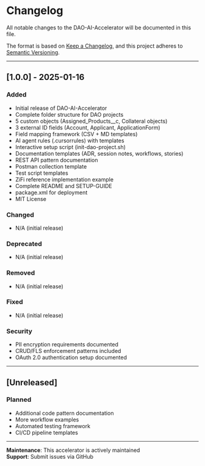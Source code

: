 # Changelog

All notable changes to the DAO-AI-Accelerator will be documented in this file.

The format is based on [Keep a Changelog](https://keepachangelog.com/en/1.0.0/),
and this project adheres to [Semantic Versioning](https://semver.org/spec/v2.0.0.html).

---

## [1.0.0] - 2025-01-16

### Added
- Initial release of DAO-AI-Accelerator
- Complete folder structure for DAO projects
- 5 custom objects (Assigned_Products__c, Collateral objects)
- 3 external ID fields (Account, Applicant, ApplicationForm)
- Field mapping framework (CSV + MD templates)
- AI agent rules (.cursorrules) with templates
- Interactive setup script (init-dao-project.sh)
- Documentation templates (ADR, session notes, workflows, stories)
- REST API pattern documentation
- Postman collection template
- Test script templates
- ZiFi reference implementation example
- Complete README and SETUP-GUIDE
- package.xml for deployment
- MIT License

### Changed
- N/A (initial release)

### Deprecated
- N/A (initial release)

### Removed
- N/A (initial release)

### Fixed
- N/A (initial release)

### Security
- PII encryption requirements documented
- CRUD/FLS enforcement patterns included
- OAuth 2.0 authentication setup documented

---

## [Unreleased]

### Planned
- Additional code pattern documentation
- More workflow examples
- Automated testing framework
- CI/CD pipeline templates

---

**Maintenance**: This accelerator is actively maintained  
**Support**: Submit issues via GitHub

